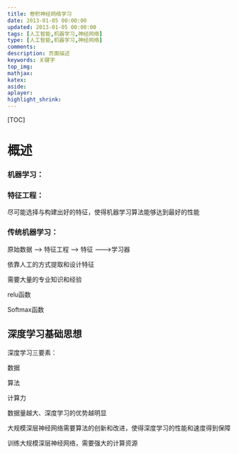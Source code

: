 ```yaml
---
title: 卷积神经网络学习
date: 2013-01-05 00:00:00
updated: 2013-01-05 00:00:00
tags: [人工智能,机器学习,神经网络]
type: [人工智能,机器学习,神经网络]
comments:
description: 页面描述
keywords: 关键字
top_img:
mathjax:
katex:
aside:
aplayer:
highlight_shrink:
---
```


[TOC]

# 概述

### 机器学习：



### 特征工程：

尽可能选择与构建出好的特征，使得机器学习算法能够达到最好的性能



### 传统机器学习：

原始数据 --> 特征工程  --> 特征  --->学习器

依靠人工的方式提取和设计特征

需要大量的专业知识和经验

relu函数

Softmax函数

## 深度学习基础思想



深度学习三要素：

数据

算法

计算力

数据量越大、深度学习的优势越明显

大规模深层神经网络需要算法的创新和改进，使得深度学习的性能和速度得到保障

训练大规模深层神经网络，需要强大的计算资源





















